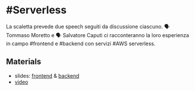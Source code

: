 # #Serverless

La scaletta prevede due speech seguiti da discussione ciascuno.
🗣 Tommaso Moretto e 🗣 Salvatore Caputi ci racconteranno la loro esperienza in campo #frontend e #backend con servizi #AWS serverless.

## Materials

* slides: [frontend](AUGVenezia.2.Tommaso.Moretto.pdf) & [backend](AUGVenezia.2.Salvatore.Caputi.pdf)
* [video](https://www.youtube.com/watch?v=QQAFIVCesgg)
